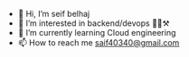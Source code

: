 - 👋 Hi, I’m seif belhaj
- 👀 I’m interested in backend/devops 🧑‍💻⚒️
- 🌱 I’m currently learning Cloud engineering
- 📫 How to reach me saif40340@gmail.com

<!---
seifbhxc65/seifbhxc65 is a ✨ special ✨ repository because its `README.md` (this file) appears on your GitHub profile.
You can click the Preview link to take a look at your changes.
--->
